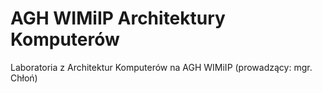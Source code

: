 # AGH WIMiIP Architektury Komputerów
Laboratoria z Architektur Komputerów na AGH WIMiIP (prowadzący: mgr. Chłoń)
